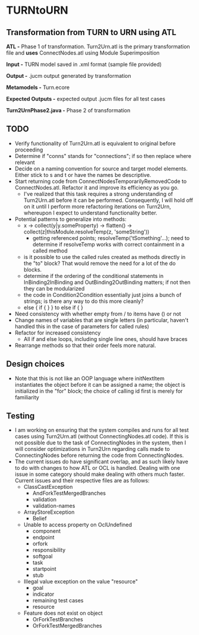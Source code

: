 # TURNtoURN

## Transformation from TURN to URN using ATL
  
**ATL -** Phase 1 of transformation. Turn2Urn.atl is the primary transformation file and **uses** ConnectNodes.atl using Module Superimposition  
  
**Input -** TURN model saved in .xml format (sample file provided)  
  
**Output -** .jucm output generated by transformation  
  
**Metamodels -** Turn.ecore    
  
**Expected Outputs -** expected output .jucm files for all test cases  
  
**Turn2UrnPhase2.java -** Phase 2 of transformation 

## TODO
* Verify functionality of Turn2Urn.atl is equivalent to original before proceeding
* Determine if "conns" stands for "connections"; if so then replace where relevant
* Decide on a naming convention for source and target model elements. Either stick to s and t or have the names be descriptive.
* Start returning code from ConnectNodesTemporarilyRemovedCode to ConnectNodes.atl. Refactor it and improve its efficiency as you go.
	* I've realized that this task requires a strong understanding of Turn2Urn.atl before it can be performed. Consequently, I will hold off on it until I perform more refactoring iterations on Turn2Urn, whereupon I expect to understand functionality better.
* Potential patterns to generalize into methods:
	* x -> collect(y|y.someProperty) -> flatten() -> collect(z|thisModule.resolveTemp(z, 'someString'))
		* getting referenced points; resolveTemp('tSomething'...); need to determine if resolveTemp works with correct containment in a called method
	* is it possible to use the called rules created as methods directly in the "to" block? That would remove the need for a lot of the do blocks.
	* determine if the ordering of the conditional statements in InBinding2InBinding and OutBinding2OutBinding matters; if not then they can be modularized
	* the code in Condition2Condition essentially just joins a bunch of strings; is there any way to do this more cleanly?
	* else { if { } } to else if { }
* Need consistency with whether empty from / to items have () or not
* Change names of variables that are single letters (in particular, haven't handled this in the case of parameters for called rules)
* Refactor for increased consistency
	* All if and else loops, including single line ones, should have braces
* Rearrange methods so that their order feels more natural.

## Design choices
* Note that this is not like an OOP language where initNextItem instantiates the object before it can be assigned a name; the object is initialized in the "for" block; the choice of calling id first is merely for familiarity

## Testing
* I am working on ensuring that the system compiles and runs for all test cases using Turn2Urn.atl (without ConnectingNodes.atl code). If this is not possible due to the task of ConnectingNodes in the system, then I will consider optimizations in Turn2Urn regarding calls made to ConnectingNodes before returning the code from ConnectingNodes.
* The current issues do have significant overlap, and as such likely have to do with changes to how ATL or OCL is handled. Dealing with one issue in some category should make dealing with others much faster. Current issues and their respective files are as follows:
	* ClassCastException
		* AndForkTestMergedBranches
		* validation
		* validation-names
	* ArrayStoreException
		* Belief
	* Unable to access property on OclUndefined
		* component
		* endpoint
		* orfork
		* responsibility
		* softgoal
		* task
		* startpoint
		* stub
	* Illegal value exception on the value "resource"
		* goal
		* indicator
		* remaining test cases
		* resource
	* Feature does not exist on object
		* OrForkTestBranches
		* OrForkTestMergedBranches